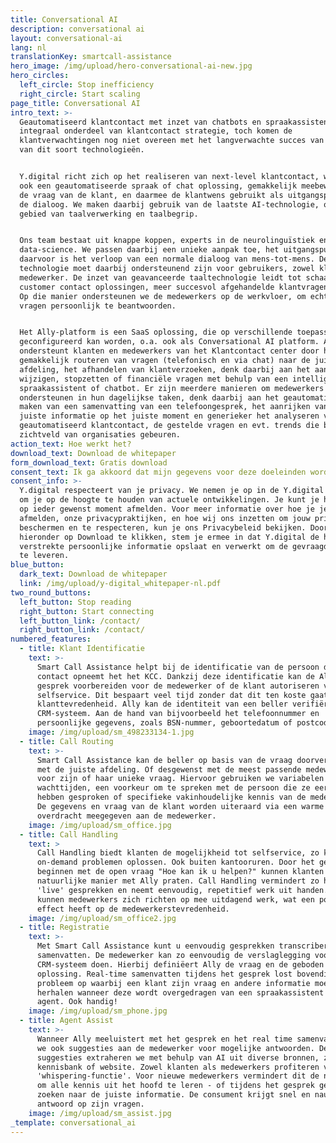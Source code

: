```yaml
---
title: Conversational AI
description: conversational ai
layout: conversational-ai
lang: nl
translationKey: smartcall-assistance
hero_image: /img/upload/hero-conversational-ai-new.jpg
hero_circles:
  left_circle: Stop inefficiency
  right_circle: Start scaling
page_title: Conversational AI
intro_text: >-
  Geautomatiseerd klantcontact met inzet van chatbots en spraakassistenten vormt
  integraal onderdeel van klantcontact strategie, toch komen de
  klantverwachtingen nog niet overeen met het langverwachte succes van de inzet
  van dit soort technologieën. 


  Y.digital richt zich op het realiseren van next-level klantcontact, waarbij
  ook een geautomatiseerde spraak of chat oplossing, gemakkelijk meebeweegt met
  de vraag van de klant, en daarmee de klantwens gebruikt als uitgangspunt voor
  de dialoog. We maken daarbij gebruik van de laatste AI-technologie, op het
  gebied van taalverwerking en taalbegrip. 


  Ons team bestaat uit knappe koppen, experts in de neurolinguïstiek en
  data-science. We passen daarbij een unieke aanpak toe, het uitgangspunt
  daarvoor is het verloop van een normale dialoog van mens-tot-mens. De
  technologie moet daarbij ondersteunend zijn voor gebruikers, zowel klant als
  medewerker. De inzet van geavanceerde taaltechnologie leidt tot schaalbare
  customer contact oplossingen, meer succesvol afgehandelde klantvragen, meer.
  Op die manier ondersteunen we de medewerkers op de werkvloer, om echt complexe
  vragen persoonlijk te beantwoorden.


  Het Ally-platform is een SaaS oplossing, die op verschillende toepassingen
  geconfigureerd kan worden, o.a. ook als Conversational AI platform. Ally
  ondersteunt klanten en medewerkers van het Klantcontact center door het
  gemakkelijk routeren van vragen (telefonisch en via chat) naar de juiste
  afdeling, het afhandelen van klantverzoeken, denk daarbij aan het aanvragen,
  wijzigen, stopzetten of financiële vragen met behulp van een intelligente
  spraakassistent of chatbot. Er zijn meerdere manieren om medewerkers te
  ondersteunen in hun dagelijkse taken, denk daarbij aan het geautomatiseerd
  maken van een samenvatting van een telefoongesprek, het aanrijken van de
  juiste informatie op het juiste moment en generieker het analyseren van
  geautomatiseerd klantcontact, de gestelde vragen en evt. trends die buiten het
  zichtveld van organisaties gebeuren.
action_text: Hoe werkt het?
download_text: Download de whitepaper
form_download_text: Gratis download
consent_text: Ik ga akkoord dat mijn gegevens voor deze doeleinden worden gebruikt.
consent_info: >-
  Y.digital respecteert van je privacy. We nemen je op in de Y.digital database
  om je op de hoogte te houden van actuele ontwikkelingen. Je kunt je hiervoor
  op ieder gewenst moment afmelden. Voor meer informatie over hoe je jezelf kunt
  afmelden, onze privacypraktijken, en hoe wij ons inzetten om jouw privacy te
  beschermen en te respecteren, kun je ons Privacybeleid bekijken. Door
  hieronder op Download te klikken, stem je ermee in dat Y.digital de hierboven
  verstrekte persoonlijke informatie opslaat en verwerkt om de gevraagde inhoud
  te leveren.
blue_button:
  dark_text: Download de whitepaper
  link: /img/upload/y-digital_whitepaper-nl.pdf
two_round_buttons:
  left_button: Stop reading
  right_button: Start connecting
  left_button_link: /contact/
  right_button_link: /contact/
numbered_features:
  - title: Klant Identificatie
    text: >-
      Smart Call Assistance helpt bij de identificatie van de persoon die
      contact opneemt het het KCC. Dankzij deze identificatie kan de Ally het
      gesprek voorbereiden voor de medewerker of de klant autoriseren voor
      selfservice. Dit bespaart veel tijd zonder dat dit ten koste gaat van de
      klanttevredenheid. Ally kan de identiteit van een beller verifiëren via uw
      CRM-systeem. Aan de hand van bijvoorbeeld het telefoonnummer en
      persoonlijke gegevens, zoals BSN-nummer, geboortedatum of postcode. 
    image: /img/upload/sm_498233134-1.jpg
  - title: Call Routing
    text: >-
      Smart Call Assistance kan de beller op basis van de vraag doorverbinden
      met de juiste afdeling. Of desgewenst met de meest passende medewerker
      voor zijn of haar unieke vraag. Hiervoor gebruiken we variabelen zoals
      wachttijden, een voorkeur om te spreken met de persoon die ze eerder
      hebben gesproken of specifieke vakinhoudelijke kennis van de medewerker.
      De gegevens en vraag van de klant worden uiteraard via een warme
      overdracht meegegeven aan de medewerker.
    image: /img/upload/sm_office.jpg
  - title: Call Handling
    text: >
      Call Handling biedt klanten de mogelijkheid tot selfservice, zo kunnen zij
      on-demand problemen oplossen. Ook buiten kantooruren. Door het gesprek te
      beginnen met de open vraag "Hoe kan ik u helpen?" kunnen klanten op een
      natuurlijke manier met Ally praten. Call Handling vermindert zo het aantal
      'live' gesprekken en neemt eenvoudig, repetitief werk uit handen. Zo
      kunnen medewerkers zich richten op mee uitdagend werk, wat een positief
      effect heeft op de medewerkerstevredenheid.
    image: /img/upload/sm_office2.jpg
  - title: Registratie
    text: >-
      Met Smart Call Assistance kunt u eenvoudig gesprekken transcriberen en
      samenvatten. De medewerker kan zo eenvoudig de verslaglegging voor het
      CRM-systeem doen. Hierbij definiëert Ally de vraag en de geboden
      oplossing. Real-time samenvatten tijdens het gesprek lost bovendien het
      probleem op waarbij een klant zijn vraag en andere informatie moet
      herhalen wanneer deze wordt overgedragen van een spraakassistent naar een
      agent. Ook handig!
    image: /img/upload/sm_phone.jpg
  - title: Agent Assist
    text: >-
      Wanneer Ally meeluistert met het gesprek en het real time samenvat, doen
      we ook suggesties aan de medewerker voor mogelijke antwoorden. Deze
      suggesties extraheren we met behulp van AI uit diverse bronnen, zoals een
      kennisbank of website. Zowel klanten als medewerkers profiteren van deze
      'whispering-functie'. Voor nieuwe medewerkers vermindert dit de noodzaak
      om alle kennis uit het hoofd te leren - of tijdens het gesprek gehaast te
      zoeken naar de juiste informatie. De consument krijgt snel en nauwkeurig
      antwoord op zijn vragen.
    image: /img/upload/sm_assist.jpg
_template: conversational_ai
---
```



